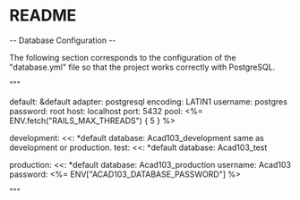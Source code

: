 # README

-- Database Configuration --

The following section corresponds to the configuration of the "database.yml" file so 
that the project works correctly with PostgreSQL.

"""


default: &default
  adapter: postgresql
  encoding: LATIN1
  username: postgres
  password: root
  host: localhost
  port: 5432
  pool: <%= ENV.fetch("RAILS_MAX_THREADS") { 5 } %>

development:
  <<: *default
  database: Acad103_development
same as development or production.
test:
  <<: *default
  database: Acad103_test

production:
  <<: *default
  database: Acad103_production
  username: Acad103
  password: <%= ENV["ACAD103_DATABASE_PASSWORD"] %>

"""




